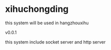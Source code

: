 # xihuchongding
this system will be used in hangzhouxihu

v0.0.1

  this system include socket server  and http server

